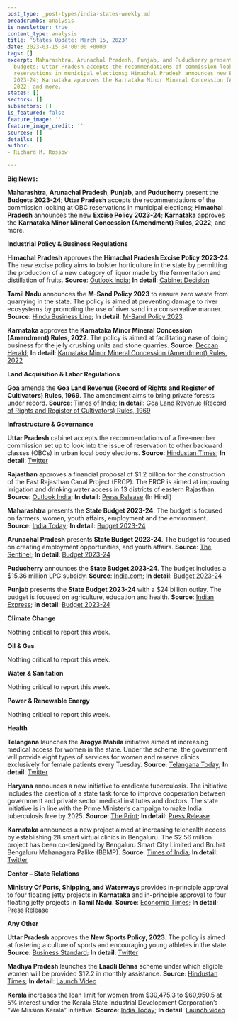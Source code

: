 ```yaml
---
post_type: _post-types/india-states-weekly.md
breadcrumbs: analysis
is_newsletter: true
content_type: analysis
title: 'States Update: March 15, 2023'
date: 2023-03-15 04:00:00 +0000
tags: []
excerpt: Maharashtra, Arunachal Pradesh, Punjab, and Puducherry present their annual
  budgets; Uttar Pradesh accepts the recommendations of commission looking at OBC
  reservations in municipal elections; Himachal Pradesh announces new Excise Policy
  2023-24; Karnataka approves the Karnataka Minor Mineral Concession (Amendment) Rules,
  2022; and more.
states: []
sectors: []
subsectors: []
is_featured: false
feature_image: ''
feature_image_credit: ''
sources: []
details: []
author:
- Richard M. Rossow

---
```

**Big News:**

**Maharashtra**, **Arunachal Pradesh**, **Punjab**, and **Puducherry** present the **Budgets 2023-24**; **Uttar Pradesh** accepts the recommendations of the commission looking at OBC reservations in municipal elections; **Himachal Pradesh** announces the new **Excise Policy 2023-24**; **Karnataka** approves the **Karnataka Minor Mineral Concession (Amendment) Rules, 2022**; and more.

**Industrial Policy & Business Regulations**

**Himachal Pradesh** approves the **Himachal Pradesh Excise Policy 2023-24**. The new excise policy aims to bolster horticulture in the state by permitting the production of a new category of liquor made by the fermentation and distillation of fruits. **Source**: [Outlook India](https://www.outlookindia.com/business/cabinet-nod-to-himachal-pradesh-excise-policy-state-to-get-new-category-of-liquor-news-267985); **In detail**: [Cabinet Decision](http://himachalpr.gov.in/OnePressRelease.aspx?Language=1&ID=27015)

**Tamil Nadu** announces the **M-Sand Policy 2023** to ensure zero waste from quarrying in the state. The policy is aimed at preventing damage to river ecosystems by promoting the use of river sand in a conservative manner. **Source**: [Hindu Business Line](https://www.thehindubusinessline.com/news/real-estate/tn-government-announces-m-sand-policy-2023/article66600837.ece); **In detail**: [M-Sand Policy 2023](https://www.thehindu.com/news/national/tamil-nadu/66598818-Tamil-Nadu-M-Sand-Policy-2023.pdf)

**Karnataka** approves the **Karnataka Minor Mineral Concession (Amendment) Rules, 2022**. The policy is aimed at facilitating ease of doing business for the jelly crushing units and stone quarries. **Source**: [Deccan Herald](https://www.deccanherald.com/state/top-karnataka-stories/karnataka-cabinet-approves-revamped-minor-mineral-policy-1198378.html); **In detail**: [Karnataka Minor Mineral Concession (Amendment) Rules, 2022](https://dpal.karnataka.gov.in/storage/pdf-files/67%20of%201957%20Minor%20Mineral%20Concession%20(Amendment)%20Rules,%202022.pdf)

**Land Acquisition & Labor Regulations**

**Goa** amends the **Goa Land Revenue (Record of Rights and Register of Cultivators) Rules, 1969**. The amendment aims to bring private forests under record. **Source**: [Times of India](https://timesofindia.indiatimes.com/city/goa/in-a-first-pvt-forests-to-be-on-govt-records/articleshowprint/98550860.cms); **In detail**: [Goa Land Revenue (Record of Rights and Register of Cultivators) Rules, 1969](https://goaprintingpress.gov.in/downloads/2223/2223-40-SI-OG-0.pdf)

**Infrastructure & Governance**

**Uttar Pradesh** cabinet accepts the recommendations of a five-member commission set up to look into the issue of reservation to other backward classes (OBCs) in urban local body elections. **Source**: [Hindustan Times](https://www.hindustantimes.com/india-news/up-cabinet-accepts-report-on-obc-quota-in-civic-elections-101678473320278.html); **In detail**: [Twitter](https://twitter.com/UPGovt/status/1634088193577426948)

**Rajasthan** approves a financial proposal of $1.2 billion for the construction of the East Rajasthan Canal Project (ERCP). The ERCP is aimed at improving irrigation and drinking water access in 13 districts of eastern Rajasthan. **Source**: [Outlook India](https://www.outlookindia.com/national/cm-gehlot-approves-financial-proposal-for-construction-of-east-rajasthan-canal-project-news-269288/amp); **In detail**: [Press Release](https://cmo.rajasthan.gov.in/pressreleasedetail/83526) (In Hindi)

**Maharashtra** presents the **State Budget 2023-24**. The budget is focused on farmers, women, youth affairs, employment and the environment. **Source**: [India Today](https://www.indiatoday.in/india/story/maharashtra-budget-highlights-devendra-fadnavis-farmers-women-employment-environment-2344445-2023-03-09); **In detail**: [Budget 2023-24](https://mahagst.gov.in/en/budget/state/111052)

**Arunachal Pradesh** presents **State Budget 2023-24**. The budget is focused on creating employment opportunities, and youth affairs. **Source**: [The Sentinel](https://www.sentinelassam.com/north-east-india-news/arunachal-news/arunachal-pradesh-deputy-cm-chowna-mein-presents-rs-75826-cr-deficit-budget-for-2023-24-640437); **In detail**: [Budget 2023-24](http://www.arunachalbudget.in/docs/speech.pdf)

**Puducherry** announces the **State Budget 2023-24**. The budget includes a $15.36 million LPG subsidy. **Source**: [India.com](https://www.india.com/business/puducherry-announces-hefty-lpg-subsidy-of-rs-300-for-all-families-puducherry-budget-2023-5942179/); **In detail**: [Budget 2023-24](https://www.py.gov.in/sites/default/files/cmbudgetspeech2023eng.pdf)

**Punjab** presents the **State Budget 2023-24** with a $24 billion outlay. The budget is focused on agriculture, education and health. **Source**: [Indian Express](https://indianexpress.com/article/cities/chandigarh/punjab-budget-no-new-taxes-focus-on-agri-education-health-8490089/); **In detail**: [Budget 2023-24](https://finance.punjab.gov.in/uploads/10Mar2023/Budget_Speech_English.pdf)

**Climate Change**

Nothing critical to report this week.

**Oil & Gas**

Nothing critical to report this week.

**Water & Sanitation**

Nothing critical to report this week.

**Power & Renewable Energy**

Nothing critical to report this week.

**Health**

**Telangana** launches the **Arogya Mahila** initiative aimed at increasing medical access for women in the state. Under the scheme, the government will provide eight types of services for women and reserve clinics exclusively for female patients every Tuesday. **Source**: [Telangana Today](https://telanganatoday.com/harish-rao-launches-arogya-mahila-telanganas-latest-scheme-for-women); **In detail**: [Twitter](https://mobile.twitter.com/TelanganaHealth/status/1633419847953522688)

**Haryana** announces a new initiative to eradicate tuberculosis. The initiative includes the creation of a state task force to improve cooperation between government and private sector medical institutes and doctors. The state initiative is in line with the Prime Minister’s campaign to make India tuberculosis free by 2025. **Source**: [The Print](https://theprint.in/india/haryana-has-set-target-to-become-first-tb-free-state-in-country-khattar-2/1425765/); **In detail**: [Press Release](https://acrobat.adobe.com/id/urn:aaid:sc:VA6C2:2f9efd67-e113-4807-9653-4790d68191c4)

**Karnataka** announces a new project aimed at increasing telehealth access by establishing 28 smart virtual clinics in Bengaluru. The $2.56 million project has been co-designed by Bengaluru Smart City Limited and Bruhat Bengaluru Mahanagara Palike (BBMP). **Source**: [Times of India](https://timesofindia.indiatimes.com/city/bengaluru/28-smart-virtual-clinics-launched-in-bengaluru/articleshow/98571183.cms); **In detail**: [Twitter](https://twitter.com/CMofKarnataka/status/1634522907652280321)

**Center – State Relations**

**Ministry Of Ports, Shipping, and Waterways** provides in-principle approval to four floating jetty projects in **Karnataka** and in-principle approval to four floating jetty projects in **Tamil Nadu**. **Source**: [Economic Times](https://economictimes.indiatimes.com/industry/transportation/shipping-/-transport/centre-sanctions-eight-floating-jetty-projects-in-karnataka-tamil-nadu/articleshow/98514525.cms); **In detail**: [Press Release](https://pib.gov.in/PressReleasePage.aspx?PRID=1905206)

**Any Other**

**Uttar Pradesh** approves the **New Sports Policy, 2023**. The policy is aimed at fostering a culture of sports and encouraging young athletes in the state. **Source**: [Business Standard](https://www.business-standard.com/article/current-affairs/uttar-pradesh-cabinet-approves-new-sports-policy-2023-encourage-athletes-123031001063_1.html); **In detail**: [Twitter](https://twitter.com/UPGovt/status/1634221566983819265)

**Madhya Pradesh** launches the **Laadli Behna** scheme under which eligible women will be provided $12.2 in monthly assistance. **Source**: [Hindustan Times](https://www.hindustantimes.com/cities/bhopal-news/madhya-pradesh-cm-launches-laadli-behna-scheme-for-women-details-here-101678027308157.html); **In detail**: [Launch Video](https://youtu.be/CFTnvUa-ubY)

**Kerala** increases the loan limit for women from $30,475.3 to $60,950.5 at 5% interest under the Kerala State Industrial Development Corporation’s “We Mission Kerala” initiative. **Source**: [India Today](https://www.indiatoday.in/education-today/news/story/kerala-govt-announces-slew-of-schemes-and-initiatives-to-support-women-entrepreneurs-2344433-2023-03-09); **In detail**: [Launch video](https://www.youtube.com/watch?v=ZSu3H-7n8JE)
